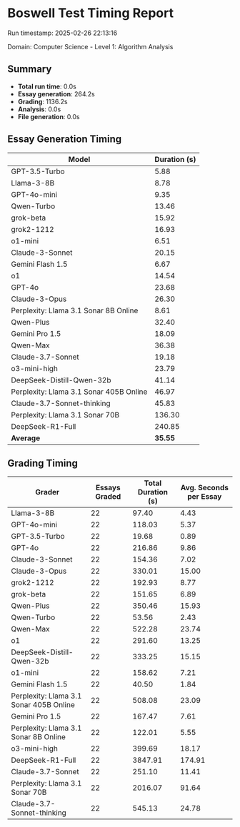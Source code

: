 # Boswell Test Timing Report

Run timestamp: 2025-02-26 22:13:16

Domain: Computer Science - Level 1: Algorithm Analysis

## Summary

- **Total run time**: 0.0s
- **Essay generation**: 264.2s
- **Grading**: 1136.2s
- **Analysis**: 0.0s
- **File generation**: 0.0s

## Essay Generation Timing

| Model | Duration (s) |
|-------|-------------|
| GPT-3.5-Turbo | 5.88 |
| Llama-3-8B | 8.78 |
| GPT-4o-mini | 9.35 |
| Qwen-Turbo | 13.46 |
| grok-beta | 15.92 |
| grok2-1212 | 16.93 |
| o1-mini | 6.51 |
| Claude-3-Sonnet | 20.15 |
| Gemini Flash 1.5 | 6.67 |
| o1 | 14.54 |
| GPT-4o | 23.68 |
| Claude-3-Opus | 26.30 |
| Perplexity: Llama 3.1 Sonar 8B Online | 8.61 |
| Qwen-Plus | 32.40 |
| Gemini Pro 1.5 | 18.09 |
| Qwen-Max | 36.38 |
| Claude-3.7-Sonnet | 19.18 |
| o3-mini-high | 23.79 |
| DeepSeek-Distill-Qwen-32b | 41.14 |
| Perplexity: Llama 3.1 Sonar 405B Online | 46.97 |
| Claude-3.7-Sonnet-thinking | 45.83 |
| Perplexity: Llama 3.1 Sonar 70B | 136.30 |
| DeepSeek-R1-Full | 240.85 |
| **Average** | **35.55** |

## Grading Timing

| Grader | Essays Graded | Total Duration (s) | Avg. Seconds per Essay |
|--------|---------------|-------------------|------------------------|
| Llama-3-8B | 22 | 97.40 | 4.43 |
| GPT-4o-mini | 22 | 118.03 | 5.37 |
| GPT-3.5-Turbo | 22 | 19.68 | 0.89 |
| GPT-4o | 22 | 216.86 | 9.86 |
| Claude-3-Sonnet | 22 | 154.36 | 7.02 |
| Claude-3-Opus | 22 | 330.01 | 15.00 |
| grok2-1212 | 22 | 192.93 | 8.77 |
| grok-beta | 22 | 151.65 | 6.89 |
| Qwen-Plus | 22 | 350.46 | 15.93 |
| Qwen-Turbo | 22 | 53.56 | 2.43 |
| Qwen-Max | 22 | 522.28 | 23.74 |
| o1 | 22 | 291.60 | 13.25 |
| DeepSeek-Distill-Qwen-32b | 22 | 333.25 | 15.15 |
| o1-mini | 22 | 158.62 | 7.21 |
| Gemini Flash 1.5 | 22 | 40.50 | 1.84 |
| Perplexity: Llama 3.1 Sonar 405B Online | 22 | 508.08 | 23.09 |
| Gemini Pro 1.5 | 22 | 167.47 | 7.61 |
| Perplexity: Llama 3.1 Sonar 8B Online | 22 | 122.01 | 5.55 |
| o3-mini-high | 22 | 399.69 | 18.17 |
| DeepSeek-R1-Full | 22 | 3847.91 | 174.91 |
| Claude-3.7-Sonnet | 22 | 251.10 | 11.41 |
| Perplexity: Llama 3.1 Sonar 70B | 22 | 2016.07 | 91.64 |
| Claude-3.7-Sonnet-thinking | 22 | 545.13 | 24.78 |